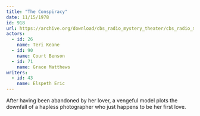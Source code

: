```yaml
---
title: "The Conspiracy"
date: 11/15/1978
id: 918
url: https://archive.org/download/cbs_radio_mystery_theater/cbs_radio_mystery_theater-0901-0950.zip/cbs_radio_mystery_theater-0901-0950%2Fcbsrmt_0918_the_conspiracy.mp3
actors:  
  - id: 26
    name: Teri Keane  
  - id: 90
    name: Court Benson  
  - id: 71
    name: Grace Matthews
writers:  
  - id: 43
    name: Elspeth Eric
---
```

After having been abandoned by her lover, a vengeful model plots the downfall of a hapless photographer who just happens to be her first love.